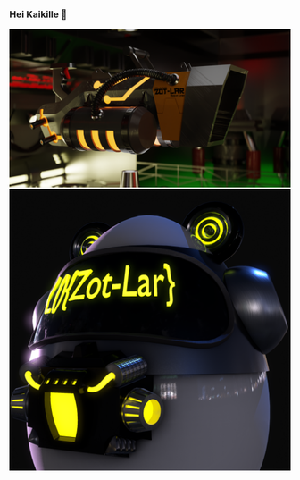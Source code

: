 ### Hei Kaikille 👋

<img src="https://raw.githubusercontent.com/Zot-Lar/Zot-Lar/master/RR5.png" width="700">
<img src="https://raw.githubusercontent.com/Zot-Lar/Zot-Lar/master/Marmoset Render 1_005 Huevete.png" width="700">

<!--
**Zot-Lar/Zot-Lar** is a ✨ _special_ ✨ repository because its `README.md` (this file) appears on your GitHub profile.

Here are some ideas to get you started:

- 🔭 I’m currently working on ...
- 🌱 I’m currently learning ...
- 👯 I’m looking to collaborate on ...
- 🤔 I’m looking for help with ...
- 💬 Ask me about ...
- 📫 How to reach me: ...
- 😄 Pronouns: ...
- ⚡ Fun fact: ...
-->
